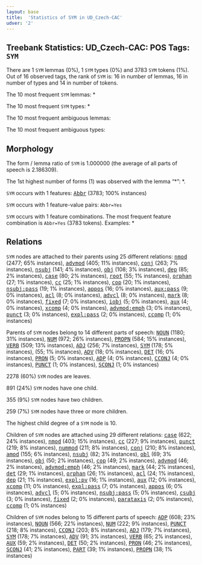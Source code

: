 ```yaml
---
layout: base
title:  'Statistics of SYM in UD_Czech-CAC'
udver: '2'
---
```


## Treebank Statistics: UD_Czech-CAC: POS Tags: `SYM`

There are 1 `SYM` lemmas (0%), 1 `SYM` types (0%) and 3783 `SYM` tokens (1%).
Out of 16 observed tags, the rank of `SYM` is: 16 in number of lemmas, 16 in number of types and 14 in number of tokens.

The 10 most frequent `SYM` lemmas: *

The 10 most frequent `SYM` types:  *

The 10 most frequent ambiguous lemmas: 

The 10 most frequent ambiguous types:  



## Morphology

The form / lemma ratio of `SYM` is 1.000000 (the average of all parts of speech is 2.186309).

The 1st highest number of forms (1) was observed with the lemma “*”: *.

`SYM` occurs with 1 features: <tt><a href="cs_cac-feat-Abbr.html">Abbr</a></tt> (3783; 100% instances)

`SYM` occurs with 1 feature-value pairs: `Abbr=Yes`

`SYM` occurs with 1 feature combinations.
The most frequent feature combination is `Abbr=Yes` (3783 tokens).
Examples: *


## Relations

`SYM` nodes are attached to their parents using 25 different relations: <tt><a href="cs_cac-dep-nmod.html">nmod</a></tt> (2477; 65% instances), <tt><a href="cs_cac-dep-advmod.html">advmod</a></tt> (405; 11% instances), <tt><a href="cs_cac-dep-conj.html">conj</a></tt> (263; 7% instances), <tt><a href="cs_cac-dep-nsubj.html">nsubj</a></tt> (141; 4% instances), <tt><a href="cs_cac-dep-obj.html">obj</a></tt> (108; 3% instances), <tt><a href="cs_cac-dep-dep.html">dep</a></tt> (85; 2% instances), <tt><a href="cs_cac-dep-case.html">case</a></tt> (80; 2% instances), <tt><a href="cs_cac-dep-root.html">root</a></tt> (55; 1% instances), <tt><a href="cs_cac-dep-orphan.html">orphan</a></tt> (27; 1% instances), <tt><a href="cs_cac-dep-cc.html">cc</a></tt> (25; 1% instances), <tt><a href="cs_cac-dep-cop.html">cop</a></tt> (20; 1% instances), <tt><a href="cs_cac-dep-nsubj-pass.html">nsubj:pass</a></tt> (19; 1% instances), <tt><a href="cs_cac-dep-appos.html">appos</a></tt> (16; 0% instances), <tt><a href="cs_cac-dep-aux-pass.html">aux:pass</a></tt> (9; 0% instances), <tt><a href="cs_cac-dep-acl.html">acl</a></tt> (8; 0% instances), <tt><a href="cs_cac-dep-advcl.html">advcl</a></tt> (8; 0% instances), <tt><a href="cs_cac-dep-mark.html">mark</a></tt> (8; 0% instances), <tt><a href="cs_cac-dep-fixed.html">fixed</a></tt> (7; 0% instances), <tt><a href="cs_cac-dep-iobj.html">iobj</a></tt> (5; 0% instances), <tt><a href="cs_cac-dep-aux.html">aux</a></tt> (4; 0% instances), <tt><a href="cs_cac-dep-xcomp.html">xcomp</a></tt> (4; 0% instances), <tt><a href="cs_cac-dep-advmod-emph.html">advmod:emph</a></tt> (3; 0% instances), <tt><a href="cs_cac-dep-punct.html">punct</a></tt> (3; 0% instances), <tt><a href="cs_cac-dep-expl-pass.html">expl:pass</a></tt> (2; 0% instances), <tt><a href="cs_cac-dep-ccomp.html">ccomp</a></tt> (1; 0% instances)

Parents of `SYM` nodes belong to 14 different parts of speech: <tt><a href="cs_cac-pos-NOUN.html">NOUN</a></tt> (1180; 31% instances), <tt><a href="cs_cac-pos-NUM.html">NUM</a></tt> (972; 26% instances), <tt><a href="cs_cac-pos-PROPN.html">PROPN</a></tt> (584; 15% instances), <tt><a href="cs_cac-pos-VERB.html">VERB</a></tt> (509; 13% instances), <tt><a href="cs_cac-pos-ADJ.html">ADJ</a></tt> (256; 7% instances), <tt><a href="cs_cac-pos-SYM.html">SYM</a></tt> (178; 5% instances),  (55; 1% instances), <tt><a href="cs_cac-pos-ADV.html">ADV</a></tt> (18; 0% instances), <tt><a href="cs_cac-pos-DET.html">DET</a></tt> (16; 0% instances), <tt><a href="cs_cac-pos-PRON.html">PRON</a></tt> (5; 0% instances), <tt><a href="cs_cac-pos-ADP.html">ADP</a></tt> (4; 0% instances), <tt><a href="cs_cac-pos-CCONJ.html">CCONJ</a></tt> (4; 0% instances), <tt><a href="cs_cac-pos-PUNCT.html">PUNCT</a></tt> (1; 0% instances), <tt><a href="cs_cac-pos-SCONJ.html">SCONJ</a></tt> (1; 0% instances)

2278 (60%) `SYM` nodes are leaves.

891 (24%) `SYM` nodes have one child.

355 (9%) `SYM` nodes have two children.

259 (7%) `SYM` nodes have three or more children.

The highest child degree of a `SYM` node is 10.

Children of `SYM` nodes are attached using 29 different relations: <tt><a href="cs_cac-dep-case.html">case</a></tt> (622; 24% instances), <tt><a href="cs_cac-dep-nmod.html">nmod</a></tt> (403; 15% instances), <tt><a href="cs_cac-dep-cc.html">cc</a></tt> (227; 9% instances), <tt><a href="cs_cac-dep-punct.html">punct</a></tt> (219; 8% instances), <tt><a href="cs_cac-dep-nummod.html">nummod</a></tt> (211; 8% instances), <tt><a href="cs_cac-dep-conj.html">conj</a></tt> (210; 8% instances), <tt><a href="cs_cac-dep-amod.html">amod</a></tt> (155; 6% instances), <tt><a href="cs_cac-dep-nsubj.html">nsubj</a></tt> (82; 3% instances), <tt><a href="cs_cac-dep-obl.html">obl</a></tt> (69; 3% instances), <tt><a href="cs_cac-dep-obj.html">obj</a></tt> (50; 2% instances), <tt><a href="cs_cac-dep-cop.html">cop</a></tt> (49; 2% instances), <tt><a href="cs_cac-dep-advmod.html">advmod</a></tt> (46; 2% instances), <tt><a href="cs_cac-dep-advmod-emph.html">advmod:emph</a></tt> (46; 2% instances), <tt><a href="cs_cac-dep-mark.html">mark</a></tt> (44; 2% instances), <tt><a href="cs_cac-dep-det.html">det</a></tt> (29; 1% instances), <tt><a href="cs_cac-dep-orphan.html">orphan</a></tt> (26; 1% instances), <tt><a href="cs_cac-dep-acl.html">acl</a></tt> (24; 1% instances), <tt><a href="cs_cac-dep-dep.html">dep</a></tt> (21; 1% instances), <tt><a href="cs_cac-dep-expl-pv.html">expl:pv</a></tt> (16; 1% instances), <tt><a href="cs_cac-dep-aux.html">aux</a></tt> (12; 0% instances), <tt><a href="cs_cac-dep-xcomp.html">xcomp</a></tt> (11; 0% instances), <tt><a href="cs_cac-dep-expl-pass.html">expl:pass</a></tt> (7; 0% instances), <tt><a href="cs_cac-dep-appos.html">appos</a></tt> (6; 0% instances), <tt><a href="cs_cac-dep-advcl.html">advcl</a></tt> (5; 0% instances), <tt><a href="cs_cac-dep-nsubj-pass.html">nsubj:pass</a></tt> (5; 0% instances), <tt><a href="cs_cac-dep-csubj.html">csubj</a></tt> (3; 0% instances), <tt><a href="cs_cac-dep-fixed.html">fixed</a></tt> (2; 0% instances), <tt><a href="cs_cac-dep-parataxis.html">parataxis</a></tt> (2; 0% instances), <tt><a href="cs_cac-dep-ccomp.html">ccomp</a></tt> (1; 0% instances)

Children of `SYM` nodes belong to 15 different parts of speech: <tt><a href="cs_cac-pos-ADP.html">ADP</a></tt> (608; 23% instances), <tt><a href="cs_cac-pos-NOUN.html">NOUN</a></tt> (566; 22% instances), <tt><a href="cs_cac-pos-NUM.html">NUM</a></tt> (222; 9% instances), <tt><a href="cs_cac-pos-PUNCT.html">PUNCT</a></tt> (218; 8% instances), <tt><a href="cs_cac-pos-CCONJ.html">CCONJ</a></tt> (203; 8% instances), <tt><a href="cs_cac-pos-ADJ.html">ADJ</a></tt> (179; 7% instances), <tt><a href="cs_cac-pos-SYM.html">SYM</a></tt> (178; 7% instances), <tt><a href="cs_cac-pos-ADV.html">ADV</a></tt> (91; 3% instances), <tt><a href="cs_cac-pos-VERB.html">VERB</a></tt> (65; 2% instances), <tt><a href="cs_cac-pos-AUX.html">AUX</a></tt> (59; 2% instances), <tt><a href="cs_cac-pos-DET.html">DET</a></tt> (50; 2% instances), <tt><a href="cs_cac-pos-PRON.html">PRON</a></tt> (46; 2% instances), <tt><a href="cs_cac-pos-SCONJ.html">SCONJ</a></tt> (41; 2% instances), <tt><a href="cs_cac-pos-PART.html">PART</a></tt> (39; 1% instances), <tt><a href="cs_cac-pos-PROPN.html">PROPN</a></tt> (38; 1% instances)

